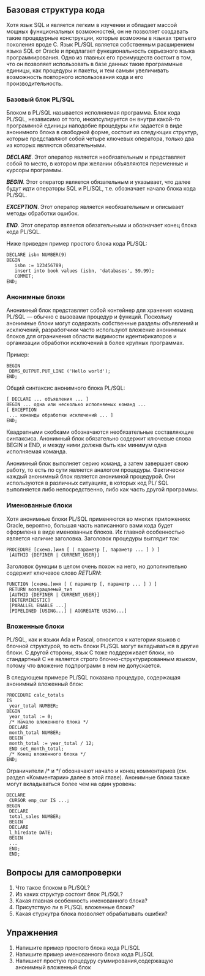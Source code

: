 ## Базовая структура кода

Хотя язык SQL и является легким в изучении и обладает массой мощных функциональных возможностей, 
он не позволяет создавать такие процедурные конструкции, которые возможны в языках третьего поколения вроде C. 
Язык PL/SQL является собственным расширением языка SQL от Oracle и предлагает функциональность серьезного языка программирования. 
Одно из главных его преимуществ состоит в том, что он позволяет использовать в базе данных такие программные единицы, как процедуры 
и пакеты, и тем самым увеличивать возможность повторного использования кода и его производительность.

### Базовый блок PL/SQL

Блоком в PL/SQL называется исполняемая программа. Блок кода PL/SQL, независимо от того, инкапсулируется он внутри какой-то программной единицы наподобие процедуры или задается в виде анонимного блока в свободной форме, состоит из следующих структур, которые представляют собой четыре ключевых оператора, только два из которых являются обязательными.

***DECLARE***. Этот оператор является необязательным и представляет собой то место, в котором при желании объявляются переменные и курсоры программы.

***BEGIN***. Этот оператор является обязательным и указывает, что далее будут идти операторы SQL и PL/SQL, т.е. обозначает начало блока кода PL/SQL.

***EXCEPTION***. Этот оператор является необязательным и описывает методы обработки ошибок.

***END***. Этот оператор является обязательными и обозначает конец блока кода PL/SQL.

Ниже приведен пример простого блока кода PL/SQL:
```
DECLARE isbn NUMBER(9)
BEGIN
   isbn := 123456789;
   insert into book values (isbn, 'databases', 59.99);
   COMMIT;
END;
```

### Анонимные блоки

Анонимный блок представляет собой контейнер для хранения команд PL/SQL — обычно с вызовами процедур и функций. 
Поскольку анонимные блоки могут содержать собственные разделы объявлений и исключений, разработчики часто используют вложение анонимных
блоков для ограничения области видимости идентификаторов и организации обработки исключений в более крупных программах.

Пример:
```
BEGIN
 DBMS_OUTPUT.PUT_LINE ('Hello world');
END;
```

Общий синтаксис анонимного блока PL/SQL:
```
[ DECLARE ... объявления ... ]
BEGIN ... одна или несколько исполняемых команд ...
[ EXCEPTION
 ... команды обработки исключений ... ]
END;
```

Квадратными скобками обозначаются необязательные составляющие синтаксиса. Анонимный блок обязательно содержит ключевые слова BEGIN и END, и между ними должна быть как минимум одна исполняемая команда.

Анонимный блок выполняет серию команд, а затем завершает свою работу, то есть по сути является аналогом процедуры. Фактически каждый анонимный блок является анонимной процедурой. Они используются в различных ситуациях, в которых код PL/
SQL выполняется либо непосредственно, либо как часть другой программы. 

### Именованные блоки

Хотя анонимные блоки PL/SQL применяются во многих приложениях Oracle, вероятно, большая часть написанного вами кода будет оформлена в виде именованных блоков. Их главной особенностью является наличие заголовка. Заголовок процедуры выглядит так:
```
PROCEDURE [схема.]имя [ ( параметр [, параметр ... ] ) ]
 [AUTHID {DEFINER | CURRENT_USER}]
```
Заголовок функции в целом очень похож на него, но дополнительно содержит ключевое слово _RETURN_:
```
FUNCTION [схема.]имя [ ( параметр [, параметр ... ] ) ]
 RETURN возвращаемый_тип
 [AUTHID {DEFINER | CURRENT_USER}]
 [DETERMINISTIC]
 [PARALLEL ENABLE ...]
 [PIPELINED [USING...] | AGGREGATE USING...]
 ```

### Вложенные блоки

PL/SQL, как и языки Ada и Pascal, относится к категории языков с блочной структурой, то есть блоки PL/SQL могут вкладываться в другие блоки. С другой стороны, язык C тоже поддерживает блоки, но стандартный C не является строго блочно-структурированным языком, потому что вложение подпрограмм в нем не допускается.

В следующем примере PL/SQL показана процедура, содержащая анонимный вложенный блок:
```
PROCEDURE calc_totals
IS
 year_total NUMBER;
BEGIN
 year_total := 0;
 /* Начало вложенного блока */
 DECLARE
 month_total NUMBER;
 BEGIN
 month_total := year_total / 12;
 END set_month_total;
 /* Конец вложенного блока */
END;
```
Ограничители /* и */ обозначают начало и конец комментариев (см. раздел «Комментарии» далее в этой главе). Анонимные блоки также могут вкладываться более чем на один уровень:
```
DECLARE
 CURSOR emp_cur IS ...;
BEGIN
 DECLARE
 total_sales NUMBER;
 BEGIN
 DECLARE
 l_hiredate DATE;
 BEGIN
 ...
 END;
 END;
```

## Вопросы для самопроверки

1. Что такое блоком в PL/SQL?
2. Из каких структур состоит блок PL/SQL?
3. Какая главная особенность именованного блока?
4. Присутствую ли в PL/SQL вложенные блоки?  
5. Какая стуркутра блока позволяет обрабатывать ошибки?

## Упражнения

1. Напишите пример простого блока кода PL/SQL
2. Напишите пример именованного блока кода PL/SQL
3. Напишиет простую процедуру суммирования,содержащую анонимный вложенный блок
